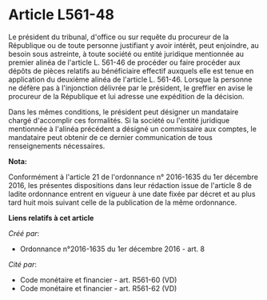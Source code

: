 # Article L561-48

Le président du tribunal, d'office ou sur requête du procureur de la République ou de toute personne justifiant y avoir
intérêt, peut enjoindre, au besoin sous astreinte, à toute société ou entité juridique mentionnée au premier alinéa de
l'article L. 561-46 de procéder ou faire procéder aux dépôts de pièces relatifs au bénéficiaire effectif auxquels elle est
tenue en application du deuxième alinéa de l'article L. 561-46. Lorsque la personne ne défère pas à l'injonction délivrée par
le président, le greffier en avise le procureur de la République et lui adresse une expédition de la décision.

Dans les mêmes conditions, le président peut désigner un mandataire chargé d'accomplir ces formalités. Si la société ou
l'entité juridique mentionnée à l'alinéa précédent a désigné un commissaire aux comptes, le mandataire peut obtenir de ce
dernier communication de tous renseignements nécessaires.

**Nota:**

Conformément à l'article 21 de l'ordonnance n° 2016-1635 du 1er décembre 2016, les présentes dispositions dans leur rédaction
issue de l'article 8 de ladite ordonnance entrent en vigueur à une date fixée par décret et au plus tard huit mois suivant
celle de la publication de la même ordonnance.

**Liens relatifs à cet article**

_Créé par_:

  - Ordonnance n°2016-1635 du 1er décembre 2016 - art. 8

_Cité par_:

  - Code monétaire et financier - art. R561-60 (VD)
  - Code monétaire et financier - art. R561-62 (VD)

